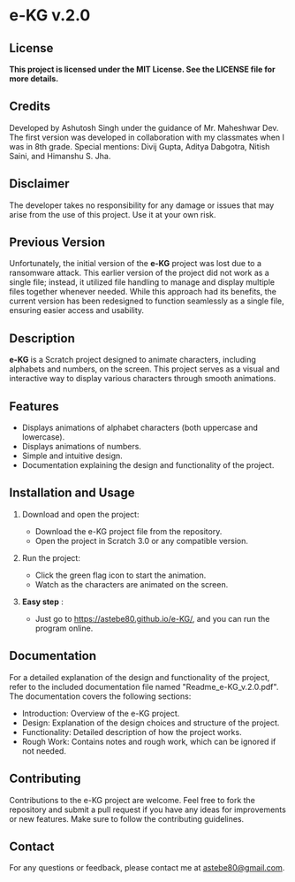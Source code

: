 
# e-KG v.2.0

## License
**This project is licensed under the MIT License. See the LICENSE file for more details.**

## Credits
Developed by Ashutosh Singh under the guidance of Mr. Maheshwar Dev.  
The first version was developed in collaboration with my classmates when I was in 8th grade. Special mentions: Divij Gupta, Aditya Dabgotra, Nitish Saini, and Himanshu S. Jha.

## Disclaimer
The developer takes no responsibility for any damage or issues that may arise from the use of this project. Use it at your own risk.

## Previous Version
Unfortunately, the initial version of the **e-KG** project was lost due to a ransomware attack. This earlier version of the project did not work as a single file; instead, it utilized file handling to manage and display multiple files together whenever needed. While this approach had its benefits, the current version has been redesigned to function seamlessly as a single file, ensuring easier access and usability.

## Description
**e-KG** is a Scratch project designed to animate characters, including alphabets and numbers, on the screen. This project serves as a visual and interactive way to display various characters through smooth animations.

## Features
- Displays animations of alphabet characters (both uppercase and lowercase).
- Displays animations of numbers.
- Simple and intuitive design.
- Documentation explaining the design and functionality of the project.

## Installation and Usage

1. Download and open the project:
   - Download the e-KG project file from the repository.
   - Open the project in Scratch 3.0 or any compatible version.

2. Run the project:
   - Click the green flag icon to start the animation.
   - Watch as the characters are animated on the screen.

3. **Easy step** :
   - Just go to https://astebe80.github.io/e-KG/, and you can run the program online.

## Documentation
For a detailed explanation of the design and functionality of the project, refer to the included documentation file named "Readme_e-KG_v.2.0.pdf". The documentation covers the following sections:

- Introduction: Overview of the e-KG project.
- Design: Explanation of the design choices and structure of the project.
- Functionality: Detailed description of how the project works.
- Rough Work: Contains notes and rough work, which can be ignored if not needed.

## Contributing
Contributions to the e-KG project are welcome. Feel free to fork the repository and submit a pull request if you have any ideas for improvements or new features. Make sure to follow the contributing guidelines.

## Contact
For any questions or feedback, please contact me at astebe80@gmail.com.
